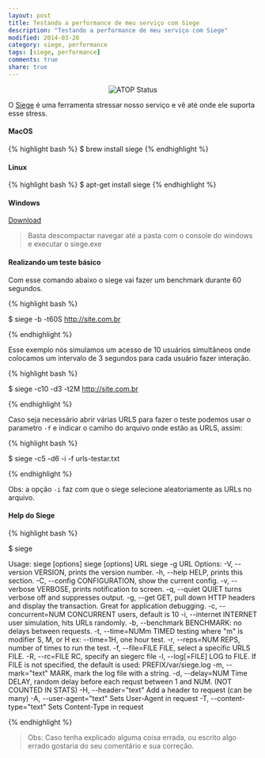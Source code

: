 ```yaml
---
layout: post
title: Testando a performance de meu serviço com Siege
description: "Testando a performance de meu serviço com Siege"
modified: 2014-03-20
category: siege, performance
tags: [siege, performance]
comments: true
share: true
---
```


<p style="text-align: center;">
  <img src="{{site.baseurl}}/img/posts/atop-status.jpg" alt="ATOP Status">
</p>

O [Siege](https://github.com/JoeDog/siege) é uma ferramenta stressar nosso serviço e vê até onde ele suporta esse stress.

#### MacOS
{% highlight bash %}
$ brew install siege
{% endhighlight %}

#### Linux
{% highlight bash %}
$ apt-get install siege
{% endhighlight %}

#### Windows

[Download](http://download.joedog.org/siege/siege-2.55.tar.gz)

> Basta descompactar navegar até a pasta com o console do windows e executar o siege.exe


#### Realizando um teste básico

Com esse comando abaixo o siege vai fazer um benchmark durante 60 segundos.

{% highlight bash %}
 
$ siege -b -t60S  http://site.com.br
 
{% endhighlight %}



Esse exemplo nós simulamos um acesso de 10 usuários simultâneos onde colocamos um intervalo de 3 segundos para cada usuário fazer interação.

{% highlight bash %}
 
$ siege -c10 -d3 -t2M http://site.com.br
 
{% endhighlight %}


Caso seja necessário abrir várias URLS para fazer o teste podemos usar o parametro ```-f``` e indicar o camiho do arquivo onde estão as URLS, assim:

{% highlight bash %}

$ siege -c5 -d6 -i -f urls-testar.txt

{% endhighlight %}

Obs: a opção ```-i``` faz com que o siege selecione aleatoriamente as URLs no arquivo.


#### Help do Siege

{% highlight bash %}

$ siege

Usage: siege [options]
       siege [options] URL
       siege -g URL
Options:
  -V, --version             VERSION, prints the version number.
  -h, --help                HELP, prints this section.
  -C, --config              CONFIGURATION, show the current config.
  -v, --verbose             VERBOSE, prints notification to screen.
  -q, --quiet               QUIET turns verbose off and suppresses output.
  -g, --get                 GET, pull down HTTP headers and display the
                            transaction. Great for application debugging.
  -c, --concurrent=NUM      CONCURRENT users, default is 10
  -i, --internet            INTERNET user simulation, hits URLs randomly.
  -b, --benchmark           BENCHMARK: no delays between requests.
  -t, --time=NUMm           TIMED testing where "m" is modifier S, M, or H
                            ex: --time=1H, one hour test.
  -r, --reps=NUM            REPS, number of times to run the test.
  -f, --file=FILE           FILE, select a specific URLS FILE.
  -R, --rc=FILE             RC, specify an siegerc file
  -l, --log[=FILE]          LOG to FILE. If FILE is not specified, the
                            default is used: PREFIX/var/siege.log
  -m, --mark="text"         MARK, mark the log file with a string.
  -d, --delay=NUM           Time DELAY, random delay before each requst
                            between 1 and NUM. (NOT COUNTED IN STATS)
  -H, --header="text"       Add a header to request (can be many)
  -A, --user-agent="text"   Sets User-Agent in request
  -T, --content-type="text" Sets Content-Type in request

{% endhighlight %}


> Obs: Caso tenha explicado alguma coisa errada, ou escrito algo errado gostaria do seu comentário e sua correção.
